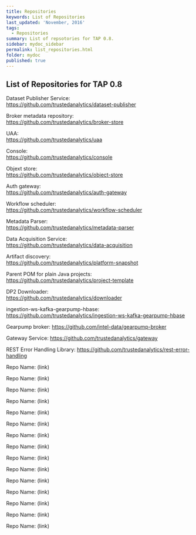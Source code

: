 ```yaml
---
title: Repositories
keywords: List of Repositories
last_updated: 'November, 2016'
tags:
  - Repositories
summary: List of repsotories for TAP 0.8. 
sidebar: mydoc_sidebar
permalink: list_repositories.html
folder: mydoc
published: true
---
```


## List of Repositories for TAP 0.8

Dataset Publisher Service:  
https://github.com/trustedanalytics/dataset-publisher

Broker metadata repository:  
https://github.com/trustedanalytics/broker-store

UAA:  
https://github.com/trustedanalytics/uaa

Console:  
https://github.com/trustedanalytics/console

Objext store:  
https://github.com/trustedanalytics/object-store

Auth gateway:  
https://github.com/trustedanalytics/auth-gateway

Workflow scheduler:  
https://github.com/trustedanalytics/workflow-scheduler

Metadata Parser:  
https://github.com/trustedanalytics/metadata-parser

Data Acquisition Service:  
https://github.com/trustedanalytics/data-acquisition

Artifact discovery:  
https://github.com/trustedanalytics/platform-snapshot

Parent POM for plain Java projects:  
https://github.com/trustedanalytics/project-template

DP2 Downloader:  
https://github.com/trustedanalytics/downloader

ingestion-ws-kafka-gearpump-hbase:  
https://github.com/trustedanalytics/ingestion-ws-kafka-gearpump-hbase

Gearpump broker: 
https://github.com/intel-data/gearpump-broker

Gateway Service: 
https://github.com/trustedanalytics/gateway

REST Error Handling Library: 
https://github.com/trustedanalytics/rest-error-handling

Repo Name: 
(link)

Repo Name: 
(link)

Repo Name: 
(link)

Repo Name: 
(link)

Repo Name: 
(link)

Repo Name: 
(link)

Repo Name: 
(link)

Repo Name: 
(link)

Repo Name: 
(link)

Repo Name: 
(link)

Repo Name: 
(link)

Repo Name: 
(link)

Repo Name: 
(link)

Repo Name: 
(link)

Repo Name: 
(link)

